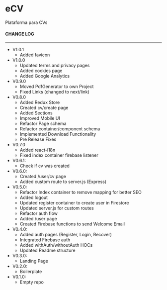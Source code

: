 # eCV
Plataforma para CVs

#### CHANGE LOG
***
* V1.0.1
  * Added favicon
* V1.0.0
  * Updated terms and privacy pages
  * Added cookies page
  * Added Google Analytics
* V0.9.0
  * Moved PdfGenerator to own Project
  * Fixed Links (changed to next/link)
* V0.8.0
  * Added Redux Store
  * Created cv/create page
  * Added Sections
  * Improved Mobile UI
  * Refactor Page schema
  * Refactor container/component schema
  * Implemented Download Functionality
  * Pre Release Fixes
* V0.7.0
  * Added react-i18n
  * Fixed index container firebase listener
* V0.6.1:
  * Check if cv was created
* V0.6.0:
  * Created /user/cv page
  * Added custom route to server.js (Express)
* V0.5.0:
  * Refactor Index container to remove mapping for better SEO
  * Added logout
  * Updated register container to create user in Firestore
  * Updated server.js for custom routes
  * Refactor auth flow
  * Added /user page
  * Created Firebase functions to send Welcome Email
* V0.4.0:
  * Added auth pages (Register, Login, Recover)
  * Integrated Firebase auth
  * Added withAuth/withoutAuth HOCs
  * Updated Readme structure
* V0.3.0:
  * Landing Page
* V0.2.0:
  * Boilerplate
* V0.1.0:
  * Empty repo